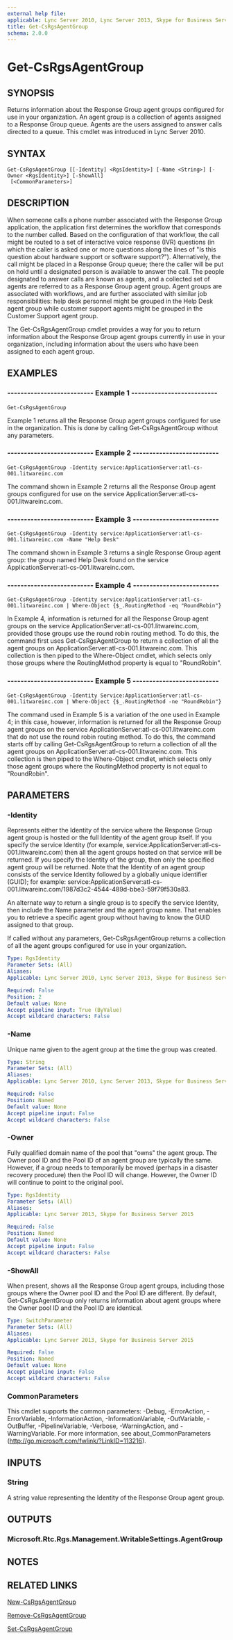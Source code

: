 ```yaml
---
external help file: 
applicable: Lync Server 2010, Lync Server 2013, Skype for Business Server 2015
title: Get-CsRgsAgentGroup
schema: 2.0.0
---
```


# Get-CsRgsAgentGroup

## SYNOPSIS
Returns information about the Response Group agent groups configured for use in your organization.
An agent group is a collection of agents assigned to a Response Group queue.
Agents are the users assigned to answer calls directed to a queue.
This cmdlet was introduced in Lync Server 2010.


## SYNTAX

```
Get-CsRgsAgentGroup [[-Identity] <RgsIdentity>] [-Name <String>] [-Owner <RgsIdentity>] [-ShowAll]
 [<CommonParameters>]
```

## DESCRIPTION
When someone calls a phone number associated with the Response Group application, the application first determines the workflow that corresponds to the number called.
Based on the configuration of that workflow, the call might be routed to a set of interactive voice response (IVR) questions (in which the caller is asked one or more questions along the lines of "Is this question about hardware support or software support?").
Alternatively, the call might be placed in a Response Group queue; there the caller will be put on hold until a designated person is available to answer the call.
The people designated to answer calls are known as agents, and a collected set of agents are referred to as a Response Group agent group.
Agent groups are associated with workflows, and are further associated with similar job responsibilities: help desk personnel might be grouped in the Help Desk agent group while customer support agents might be grouped in the Customer Support agent group.

The Get-CsRgsAgentGroup cmdlet provides a way for you to return information about the Response Group agent groups currently in use in your organization, including information about the users who have been assigned to each agent group.


## EXAMPLES

### -------------------------- Example 1 --------------------------
```
Get-CsRgsAgentGroup
```

Example 1 returns all the Response Group agent groups configured for use in the organization.
This is done by calling Get-CsRgsAgentGroup without any parameters.

### -------------------------- Example 2 --------------------------
```
Get-CsRgsAgentGroup -Identity service:ApplicationServer:atl-cs-001.litwareinc.com
```

The command shown in Example 2 returns all the Response Group agent groups configured for use on the service ApplicationServer:atl-cs-001.litwareinc.com.

### -------------------------- Example 3 --------------------------
```
Get-CsRgsAgentGroup -Identity service:ApplicationServer:atl-cs-001.litwareinc.com -Name "Help Desk"
```

The command shown in Example 3 returns a single Response Group agent group: the group named Help Desk found on the service ApplicationServer:atl-cs-001.litwareinc.com.

### -------------------------- Example 4 --------------------------
```
Get-CsRgsAgentGroup -Identity service:ApplicationServer:atl-cs-001.litwareinc.com | Where-Object {$_.RoutingMethod -eq "RoundRobin"}
```

In Example 4, information is returned for all the Response Group agent groups on the service ApplicationServer:atl-cs-001.litwareinc.com, provided those groups use the round robin routing method.
To do this, the command first uses Get-CsRgsAgentGroup to return a collection of all the agent groups on ApplicationServer:atl-cs-001.litwareinc.com.
This collection is then piped to the Where-Object cmdlet, which selects only those groups where the RoutingMethod property is equal to "RoundRobin".

### -------------------------- Example 5 --------------------------
```
Get-CsRgsAgentGroup -Identity Service:ApplicationServer:atl-cs-001.litwareinc.com | Where-Object {$_.RoutingMethod -ne "RoundRobin"}
```

The command used in Example 5 is a variation of the one used in Example 4; in this case, however, information is returned for all the Response Group agent groups on the service ApplicationServer:atl-cs-001.litwareinc.com that do not use the round robin routing method.
To do this, the command starts off by calling Get-CsRgsAgentGroup to return a collection of all the agent groups on ApplicationServer:atl-cs-001.litwareinc.com.
This collection is then piped to the Where-Object cmdlet, which selects only those agent groups where the RoutingMethod property is not equal to "RoundRobin".


## PARAMETERS

### -Identity
Represents either the Identity of the service where the Response Group agent group is hosted or the full Identity of the agent group itself.
If you specify the service Identity (for example, service:ApplicationServer:atl-cs-001.litwareinc.com) then all the agent groups hosted on that service will be returned.
If you specify the Identity of the group, then only the specified agent group will be returned.
Note that the Identity of an agent group consists of the service Identity followed by a globally unique identifier (GUID); for example: service:ApplicationServer:atl-cs-001.litwareinc.com/1987d3c2-4544-489d-bbe3-59f79f530a83.

An alternate way to return a single group is to specify the service Identity, then include the Name parameter and the agent group name.
That enables you to retrieve a specific agent group without having to know the GUID assigned to that group.

If called without any parameters, Get-CsRgsAgentGroup returns a collection of all the agent groups configured for use in your organization.

```yaml
Type: RgsIdentity
Parameter Sets: (All)
Aliases: 
Applicable: Lync Server 2010, Lync Server 2013, Skype for Business Server 2015

Required: False
Position: 2
Default value: None
Accept pipeline input: True (ByValue)
Accept wildcard characters: False
```

### -Name
Unique name given to the agent group at the time the group was created.

```yaml
Type: String
Parameter Sets: (All)
Aliases: 
Applicable: Lync Server 2010, Lync Server 2013, Skype for Business Server 2015

Required: False
Position: Named
Default value: None
Accept pipeline input: False
Accept wildcard characters: False
```

### -Owner
Fully qualified domain name of the pool that "owns" the agent group.
The Owner pool ID and the Pool ID of an agent group are typically the same.
However, if a group needs to temporarily be moved (perhaps in a disaster recovery procedure) then the Pool ID will change.
However, the Owner ID will continue to point to the original pool.

```yaml
Type: RgsIdentity
Parameter Sets: (All)
Aliases: 
Applicable: Lync Server 2013, Skype for Business Server 2015

Required: False
Position: Named
Default value: None
Accept pipeline input: False
Accept wildcard characters: False
```

### -ShowAll
When present, shows all the Response Group agent groups, including those groups where the Owner pool ID and the Pool ID are different.
By default, Get-CsRgsAgentGroup only returns information about agent groups where the Owner pool ID and the Pool ID are identical.

```yaml
Type: SwitchParameter
Parameter Sets: (All)
Aliases: 
Applicable: Lync Server 2013, Skype for Business Server 2015

Required: False
Position: Named
Default value: None
Accept pipeline input: False
Accept wildcard characters: False
```

### CommonParameters
This cmdlet supports the common parameters: -Debug, -ErrorAction, -ErrorVariable, -InformationAction, -InformationVariable, -OutVariable, -OutBuffer, -PipelineVariable, -Verbose, -WarningAction, and -WarningVariable. For more information, see about_CommonParameters (http://go.microsoft.com/fwlink/?LinkID=113216).

## INPUTS

### String
A string value representing the Identity of the Response Group agent group.


## OUTPUTS

### Microsoft.Rtc.Rgs.Management.WritableSettings.AgentGroup


## NOTES


## RELATED LINKS

[New-CsRgsAgentGroup](New-CsRgsAgentGroup.md)

[Remove-CsRgsAgentGroup](Remove-CsRgsAgentGroup.md)

[Set-CsRgsAgentGroup](Set-CsRgsAgentGroup.md)
